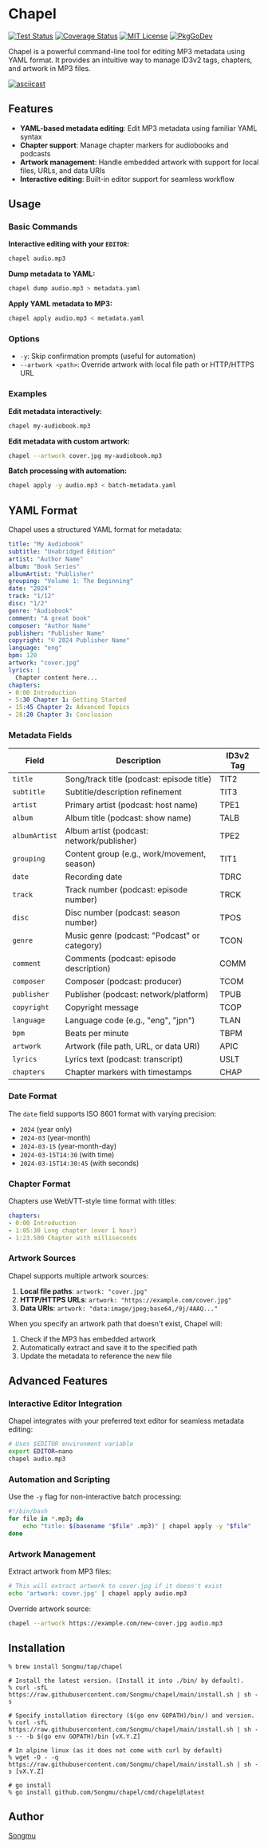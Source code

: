 # Chapel

[![Test Status](https://github.com/Songmu/chapel/actions/workflows/test.yaml/badge.svg?branch=main)][actions]
[![Coverage Status](https://codecov.io/gh/Songmu/chapel/branch/main/graph/badge.svg)][codecov]
[![MIT License](https://img.shields.io/github/license/Songmu/chapel)][license]
[![PkgGoDev](https://pkg.go.dev/badge/github.com/Songmu/chapel)][PkgGoDev]

[actions]: https://github.com/Songmu/chapel/actions?workflow=test
[codecov]: https://codecov.io/gh/Songmu/chapel
[license]: https://github.com/Songmu/chapel/blob/main/LICENSE
[PkgGoDev]: https://pkg.go.dev/github.com/Songmu/chapel

Chapel is a powerful command-line tool for editing MP3 metadata using YAML format. It provides an intuitive way to manage ID3v2 tags, chapters, and artwork in MP3 files.

[![asciicast](https://asciinema.org/a/B0XoBtk61X4MfsZ0iFhRlWcRj.svg)](https://asciinema.org/a/B0XoBtk61X4MfsZ0iFhRlWcRj)

## Features
- **YAML-based metadata editing**: Edit MP3 metadata using familiar YAML syntax
- **Chapter support**: Manage chapter markers for audiobooks and podcasts
- **Artwork management**: Handle embedded artwork with support for local files, URLs, and data URIs
- **Interactive editing**: Built-in editor support for seamless workflow

## Usage

### Basic Commands

**Interactive editing with your `EDITOR`:**
```bash
chapel audio.mp3
```

**Dump metadata to YAML:**
```bash
chapel dump audio.mp3 > metadata.yaml
```

**Apply YAML metadata to MP3:**
```bash
chapel apply audio.mp3 < metadata.yaml
```

### Options
- `-y`: Skip confirmation prompts (useful for automation)
- `--artwork <path>`: Override artwork with local file path or HTTP/HTTPS URL

### Examples

**Edit metadata interactively:**
```bash
chapel my-audiobook.mp3
```

**Edit metadata with custom artwork:**
```bash
chapel --artwork cover.jpg my-audiobook.mp3
```

**Batch processing with automation:**
```bash
chapel apply -y audio.mp3 < batch-metadata.yaml
```

## YAML Format

Chapel uses a structured YAML format for metadata:

```yaml
title: "My Audiobook"
subtitle: "Unabridged Edition"
artist: "Author Name"
album: "Book Series"
albumArtist: "Publisher"
grouping: "Volume 1: The Beginning"
date: "2024"
track: "1/12"
disc: "1/2"
genre: "Audiobook"
comment: "A great book"
composer: "Author Name"
publisher: "Publisher Name"
copyright: "© 2024 Publisher Name"
language: "eng"
bpm: 120
artwork: "cover.jpg"
lyrics: |
  Chapter content here...
chapters:
- 0:00 Introduction
- 5:30 Chapter 1: Getting Started
- 15:45 Chapter 2: Advanced Topics
- 28:20 Chapter 3: Conclusion
```

### Metadata Fields

| Field | Description | ID3v2 Tag |
|-------|-------------|-----------|
| `title` | Song/track title (podcast: episode title) | TIT2 |
| `subtitle` | Subtitle/description refinement | TIT3 |
| `artist` | Primary artist (podcast: host name) | TPE1 |
| `album` | Album title (podcast: show name) | TALB |
| `albumArtist` | Album artist (podcast: network/publisher) | TPE2 |
| `grouping` | Content group (e.g., work/movement, season) | TIT1 |
| `date` | Recording date | TDRC |
| `track` | Track number (podcast: episode number) | TRCK |
| `disc` | Disc number (podcast: season number) | TPOS |
| `genre` | Music genre (podcast: "Podcast" or category) | TCON |
| `comment` | Comments (podcast: episode description) | COMM |
| `composer` | Composer (podcast: producer) | TCOM |
| `publisher` | Publisher (podcast: network/platform) | TPUB |
| `copyright` | Copyright message | TCOP |
| `language` | Language code (e.g., "eng", "jpn") | TLAN |
| `bpm` | Beats per minute | TBPM |
| `artwork` | Artwork (file path, URL, or data URI) | APIC |
| `lyrics` | Lyrics text (podcast: transcript) | USLT |
| `chapters` | Chapter markers with timestamps | CHAP |

### Date Format

The `date` field supports ISO 8601 format with varying precision:
- `2024` (year only)
- `2024-03` (year-month)
- `2024-03-15` (year-month-day)
- `2024-03-15T14:30` (with time)
- `2024-03-15T14:30:45` (with seconds)

### Chapter Format

Chapters use WebVTT-style time format with titles:
```yaml
chapters:
- 0:00 Introduction
- 1:05:30 Long chapter (over 1 hour)
- 1:23.500 Chapter with milliseconds
```

### Artwork Sources

Chapel supports multiple artwork sources:

1. **Local file paths**: `artwork: "cover.jpg"`
2. **HTTP/HTTPS URLs**: `artwork: "https://example.com/cover.jpg"`
3. **Data URIs**: `artwork: "data:image/jpeg;base64,/9j/4AAQ..."`

When you specify an artwork path that doesn't exist, Chapel will:
1. Check if the MP3 has embedded artwork
2. Automatically extract and save it to the specified path
3. Update the metadata to reference the new file

## Advanced Features

### Interactive Editor Integration

Chapel integrates with your preferred text editor for seamless metadata editing:

```bash
# Uses $EDITOR environment variable
export EDITOR=nano
chapel audio.mp3
```

### Automation and Scripting

Use the `-y` flag for non-interactive batch processing:

```bash
#!/bin/bash
for file in *.mp3; do
    echo "title: $(basename "$file" .mp3)" | chapel apply -y "$file"
done
```

### Artwork Management

Extract artwork from MP3 files:
```bash
# This will extract artwork to cover.jpg if it doesn't exist
echo 'artwork: cover.jpg' | chapel apply audio.mp3
```

Override artwork source:
```bash
chapel --artwork https://example.com/new-cover.jpg audio.mp3
```

## Installation

```console
% brew install Songmu/tap/chapel

# Install the latest version. (Install it into ./bin/ by default).
% curl -sfL https://raw.githubusercontent.com/Songmu/chapel/main/install.sh | sh -s

# Specify installation directory ($(go env GOPATH)/bin/) and version.
% curl -sfL https://raw.githubusercontent.com/Songmu/chapel/main/install.sh | sh -s -- -b $(go env GOPATH)/bin [vX.Y.Z]

# In alpine linux (as it does not come with curl by default)
% wget -O - -q https://raw.githubusercontent.com/Songmu/chapel/main/install.sh | sh -s [vX.Y.Z]

# go install
% go install github.com/Songmu/chapel/cmd/chapel@latest
```

## Author

[Songmu](https://github.com/Songmu)
